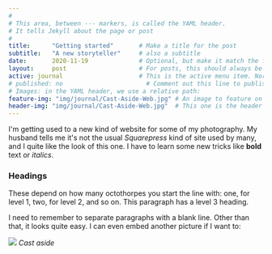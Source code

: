 ```yaml
---
#
# This area, between --- markers, is called the YAML header.
# It tells Jekyll about the page or post
#
title:      "Getting started"       # Make a title for the post
subtitle:   "A new storyteller"     # also a subtitle
date:       2020-11-19              # Optional, but make it match the filename date
layout:     post                    # For posts, this should always be "post"
active: journal                     # This is the active menu item. Normally "journal"
# published: no                       # Comment out this line to publish the post
# Images: in the YAML header, we use a relative path:
feature-img: "img/journal/Cast-Aside-Web.jpg" # An image to feature on the "journals" page
header-img: "img/journal/Cast-Aside-Web.jpg"  # This one is the header image
---
```


I'm getting used to a new kind of website for some of my photography. My husband tells me it's not the usual *Squarepress* kind of site used by many, and I quite like the look of this one. I have to learn some new tricks like **bold** text or *italics*.

### Headings
These depend on how many octothorpes you start the line with: one, for level 1, two, for level 2, and so on. This paragraph has a level 3 heading.

I need to remember to separate paragraphs with a blank line. Other than that, it looks quite easy. I can even embed another picture if I want to:

![]({{site.baseurl}}/img/journal/Cast-Aside-Web.jpg)
*Cast aside*

<!-- Notice in the body of the post, we have to add on "{{site.baseurl}}/" for the image. -->

<!-- 
This is an HTML comment that will be sent to the browser but not normally displayed to the user. Everything bewteen the delimiters is a comment. Handy for your own notes, but remember whatever you put here can be seen in the browser by "view source".
-->
